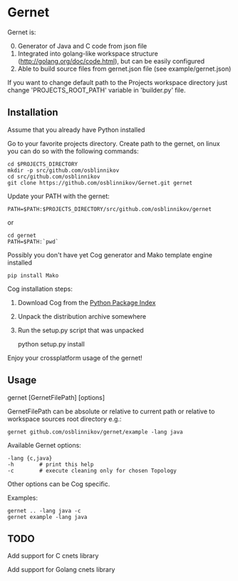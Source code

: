 Gernet
=====

Gernet is:

0. Generator of Java and C code from json file
1. Integrated into golang-like workspace structure (http://golang.org/doc/code.html), but can be easily configured
2. Able to build source files from gernet.json file (see example/gernet.json)

If you want to change default path to the Projects workspace directory just change 'PROJECTS_ROOT_PATH' variable in 'builder.py' file. 

Installation
---

Assume that you already have Python installed

Go to your favorite projects directory. Create path to the gernet, on linux you can do so with the following commands:


    cd $PROJECTS_DIRECTORY
    mkdir -p src/github.com/osblinnikov
    cd src/github.com/osblinnikov
    git clone https://github.com/osblinnikov/Gernet.git gernet

Update your PATH with the gernet:

    PATH=$PATH:$PROJECTS_DIRECTORY/src/github.com/osblinnikov/gernet
    
or

    cd gernet
    PATH=$PATH:`pwd`
        
Possibly you don't have yet Cog generator and Mako template engine installed

    pip install Mako

Cog installation steps:

  1. Download Cog from the [Python Package Index](http://pypi.python.org/pypi/cogapp)
  2. Unpack the distribution archive somewhere
  3. Run the setup.py script that was unpacked

        python setup.py install

Enjoy your crossplatform usage of the gernet!


Usage
---

gernet [GernetFilePath] [options]

GernetFilePath can be absolute or relative to current path or 
relative to workspace sources root directory e.g.:

    gernet github.com/osblinnikov/gernet/example -lang java

Available Gernet options:

    -lang {c,java}
    -h        # print this help
    -c        # execute cleaning only for chosen Topology

Other options can be Cog specific.

Examples:

    gernet .. -lang java -c
    gernet example -lang java
    
TODO
---

Add support for C cnets library

Add support for Golang cnets library

